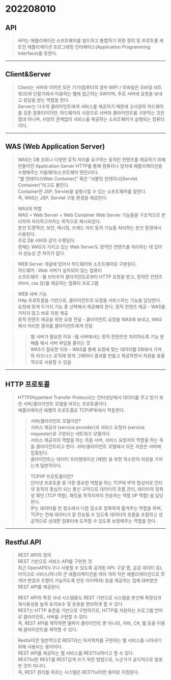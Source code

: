 # 202208010


## API
> API는 애플리케이션 소프트웨어를 빌드하고 통합하기 위한 정의 및 프로토콜 세트인 애플리케이션 프로그래밍 인터페이스(Application Programming Interface)를 뜻한다.

----

## Client&Server
> Client는 서버와 이어진 모든 기기(컴퓨터의 경우 WIFI / 모바일은 모바일 네트워크)와 단말기에서 이용하는 웹에 접근하는 SW이며, 주로 서버에 요청을 보내고 응답을 받는 역할을 한다.   
> Server는 다수의 클라이언트에게 서비스를 제공하기 때문에 고사양의 하드웨어를 갖춘 컴퓨터이지만, 하드웨어의 사양으로 서버와 클라이언트를 구분하는 것은 절대 아니며, 사양의 관계없이 서비스를 제공하는 소프트웨어가 실행되는 컴퓨터이다.

----

## WAS (Web Application Server)
>WAS는 DB 조회나 다양한 로직 처리를 요구하는 동적인 컨텐츠를 제공하기 위해 만들어진 Application Server HTTP를 통해 컴퓨터나 장치에 애플리케이션을 수행해주는 미들웨어(소프트웨어 엔진)이다.   
>“웹 컨테이너(Web Container)” 혹은 “서블릿 컨테이너(Servlet Container)”라고도 불린다.   
>Container란 JSP, Servlet을 실행시킬 수 있는 소프트웨어를 말한다.   
>즉, WAS는 JSP, Servlet 구동 환경을 제공한다.

>WAS의 역할   
>WAS = Web Server + Web Container
>Web Server 기능들을 구조적으로 분리하여 처리하고자하는 목적으로 제시되었다.   
>분산 트랜잭션, 보안, 메시징, 쓰레드 처리 등의 기능을 처리하는 분산 환경에서 사용된다.   
>주로 DB 서버와 같이 수행된다.   
>현재는 WAS가 가지고 있는 Web Server도 정적인 컨텐츠를 처리하는 데 있어서 성능상 큰 차이가 없다.

>WEB Server
> 개념에 있어서 하드웨어와 소프트웨어로 구분된다.   
> 하드웨어 : Web 서버가 설치되어 있는 컴퓨터   
> 소프트웨어 : 웹 브라우저 클라이언트로부터 HTTP 요청을 받고, 정적인 컨텐츠(html, css 등)를 제공하는 컴퓨터 프로그램

> WEB 서버 기능   
> Http 프로토콜을 기반으로, 클라이언트의 요청을 서비스하는 기능을 담당한다.   
> 요청에 맞게 두가지 기능 중 선택해서 제공해야 한다. 
> 정적 컨텐츠 제공 - WAS를 거치지 않고 바로 자원 제공   
> 동적 컨텐츠 제공을 위한 요청 전달 - 클라이언트 요청을 WAS에 보내고, WAS에서 처리한 결과를 클라이언트에게 전달

>> 웹 서버가 필요한 이유 -웹 서버에서는 정적 컨텐츠만 처리하도록 기능 분배를 해서 서버 부담을 줄이는 것   
>> WAS가 필요한 이유  - WAS를 통해 요청에 맞는 데이터를 DB에서 가져와 비즈니스 로직에 맞게 그때마다 결과를 만들고 제공하면서 자원을 효율적으로 사용할 수 있음
----

## HTTP 프로토콜
>HTTP(Hypertext Transfer Protocol)는 인터넷상에서 데이터를 주고 받기 위한 서버/클라이언트 모델을 따르는 프로토콜이다.   
>애플리케이션 레벨의 프로토콜로 TCP/IP위에서 작동한다.
>>서버/클라이언트 모델이란?   
>> 서비스 제공자 (service provider)과 서비스 요청자 (service requester)로 구분되는 네트워크 모델이다.   
>> 서비스 제공자의 역할을 하는 측을 서버, 서비스 요청자의 역할을 하는 측을 클라이언트라고 한다.
>> 서버/클라이언트 모델에서 모든 자원은 서버에 집중된다.   
>> 클라이언트는 데이터 프리젠테이션 (재현) 을 위한 최소한의 자원을 가지는게 일반적이다.
>
>>TCP/IP 프로토콜이란?  
>> 인터넷 프로토콜 중 가장 중요한 역할을 하는 TCP와 IP의 합성어로 인터넷 동작의 중심이 되는 통신 규약으로 데이터의 흐름 관리, 데이터의 정확성 확인 (TCP 역할), 패킷을 목적지까지 전송하는 역할 (IP 역할) 을 담당한다.   
>> IP는 데이터를 한 장소에서 다른 장소로 정확하게 옮겨주는 역할을 하며, TCP는 전체 데이터가 잘 전송될 수 있도록 데이터의 흐름을 조절하고 성공적으로 상대편 컴퓨터에 도착할 수 있도록 보장해주는 역할을 한다.

----

## Restful API
>REST API의 정의   
>REST 기반으로 서비스 API를 구현한 것   
>최근 OpenAPI(누구나 사용할 수 있도록 공개된 API: 구글 맵, 공공 데이터 등), 마이크로 서비스(하나의 큰 애플리케이션을 여러 개의 작은 애플리케이션으로 쪼개어 변경과 조합이 가능하도록 만든 아키텍처) 등을 제공하는 업체 대부분은 REST API를 제공한다.   

>REST API의 특징
>사내 시스템들도 REST 기반으로 시스템을 분산해 확장성과 재사용성을 높여 유지보수 및 운용을 편리하게 할 수 있다.   
>REST는 HTTP 표준을 기반으로 구현하므로, HTTP를 지원하는 프로그램 언어로 클라이언트, 서버를 구현할 수 있다.   
>즉, REST API를 제작하면 델파이 클라이언트 뿐 아니라, 자바, C#, 웹 등을 이용해 클라이언트를 제작할 수 있다.   

>Resful이란 일반적으로 REST라는 아키텍처를 구현하는 웹 서비스를 나타내기 위해 사용되는 용어이다.   
> REST API를 제공하는 웹 서비스를 RESTful하다고 할 수 있다.   
> RESTful은 REST를 REST답게 쓰기 위한 방법으로, 누군가가 공식적으로 발표한 것이 아니다.   
> 즉, REST 원리를 따르는 시스템은 RESTful이란 용어로 지칭된다.

